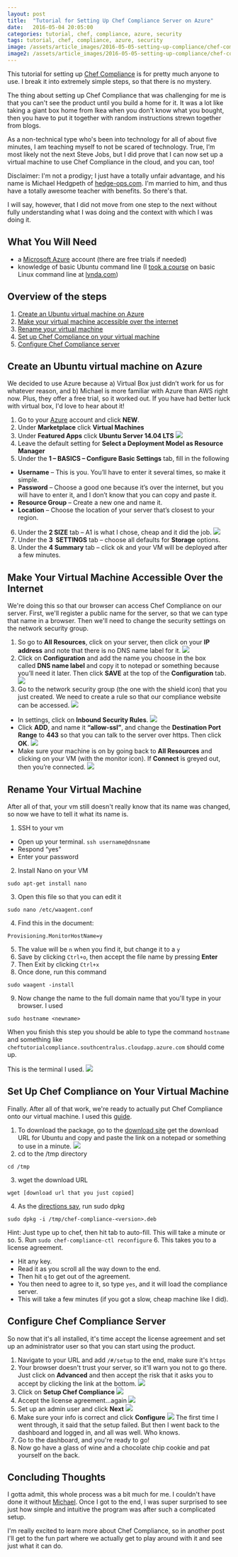 ```yaml
---
layout: post
title:  "Tutorial for Setting Up Chef Compliance Server on Azure"
date:   2016-05-04 20:05:00
categories: tutorial, chef, compliance, azure, security
tags: tutorial, chef, compliance, azure, security
image: /assets/article_images/2016-05-05-setting-up-compliance/chef-compliance.jpg
image2: /assets/article_images/2016-05-05-setting-up-compliance/chef-compliance-mobile.jpg
---
```

This tutorial for setting up [Chef Compliance](https://www.chef.io/compliance/) is for pretty much anyone to use. I break it into extremely simple steps, so that there is no mystery.

The thing about setting up Chef Compliance that was challenging for me is that you can't see the product until you build a home for it. It was a lot like taking a giant box home from Ikea when you don't know what you bought, then you have to put it together with random instructions strewn together from blogs.   
<!--more-->

As a non-technical type who's been into technology for all of about five minutes, I am teaching myself to not be scared of technology. True, I’m most likely not the next Steve Jobs, but I did prove that I can now set up a virtual machine to use Chef Compliance in the cloud, and you can, too! 

Disclaimer: I'm not a prodigy; I just have a totally unfair advantage, and his name is Michael Hedgpeth of [hedge-ops.com](http://hedge-ops.com). I'm married to him, and thus have a totally awesome teacher with benefits. So there's that. 

I will say, however, that I did not move from one step to the next without fully understanding what I was doing and the context with which I was doing it.

## What You Will Need

* a [Microsoft Azure](https://portal.azure.com) account (there are free trials if needed)
* knowledge of basic Ubuntu command line (I [took a course](https://www.lynda.com/Ubuntu-tutorials/Working-command-line/159637/179585-4.html) on basic Linux command line at [lynda.com](http://www.lynda.com))

## Overview of the steps
1. [Create an Ubuntu virtual machine on Azure](#create-an-ubuntu-virtual-machine-on-azure)
2. [Make your virtual machine accessible over the internet](#make-your-virtual-machine-accessible-over-the-internet)
3. [Rename your virtual machine](#rename-your-virtual-machine)
4. [Set up Chef Compliance on your virtual machine](#set-up-chef-compliance-on-your-virtual-machine)
5. [Configure Chef Compliance server](#configure-chef-compliance-server)

## Create an Ubuntu virtual machine on Azure
We decided to use Azure because a) Virtual Box just didn’t work for us for whatever reason, and b) Michael is more familiar with Azure than AWS right now. Plus, they offer a free trial, so it worked out. If you have had better luck with virtual box, I'd love to hear about it!

1. Go to your [Azure](https://portal.azure.com) account and click **NEW**.
2. Under **Marketplace** click **Virtual Machines**
3. Under **Featured Apps** click **Ubuntu Server 14.04 LTS**
![](/assets/article_images/2016-05-05-setting-up-compliance/02-ubuntu-server.png)
4. Leave the default setting for **Select a Deployment Model as Resource Manager**
5. Under the **1 – BASICS – Configure Basic Settings** tab, fill in the following
  * **Username** – This is you. You’ll have to enter it several times, so make it simple.
  * **Password** – Choose a good one because it’s over the internet, but you will have to enter it, and I don’t know that you can copy and paste it.
  * **Resource Group** – Create a new one and name it. 
  * **Location** – Choose the location of your server that’s closest to your region.
6. Under the **2 SIZE** tab – A1 is what I chose, cheap and it did the job.
![](/assets/article_images/2016-05-05-setting-up-compliance/03-create-vm.png)
7. Under the **3  SETTINGS** tab – choose all defaults for **Storage** options.
8. Under the **4 Summary** tab – click ok and your VM will be deployed after a few minutes.

## Make Your Virtual Machine Accessible Over the Internet
We're doing this so that our browser can access Chef Compliance on our server. First, we'll register a public name for the server, so that we can type that name in a browser. Then we'll need to change the security settings on the network security group. 

1.	So go to **All Resources**, click on your server, then click on your **IP address** and note that there is no DNS name label for it. 
![](/assets/article_images/2016-05-05-setting-up-compliance/05-changing-dns.png)
2. Click on **Configuration** and add the name you choose in the box called **DNS name label** and copy it to notepad or something because you’ll need it later. Then click **SAVE** at the top of the **Configuration** tab.
![](/assets/article_images/2016-05-05-setting-up-compliance/06-configuration.png)
3. Go to the network security group (the one with the shield icon) that you just created. We need to create a rule so that our compliance website can be accessed. 
![](/assets/article_images/2016-05-05-setting-up-compliance/07-inbound-security-rules.png)
  * In settings, click on **Inbound Security Rules**. 
  ![](/assets/article_images/2016-05-05-setting-up-compliance/08-inbound-security-rules.png)
  * Click **ADD**, and name it **“allow-ssl”**, and change the **Destination Port Range** to **443** so that you can talk to the server over https. Then click **OK**.
![](/assets/article_images/2016-05-05-setting-up-compliance/09-add-rule.png)
  * Make sure your machine is on by going back to **All Resources** and clicking on your VM (with the monitor icon). If **Connect** is greyed out, then you’re connected.
![](/assets/article_images/2016-05-05-setting-up-compliance/10-make-sure-vm-is-on.png)

## Rename Your Virtual Machine
After all of that, your vm still doesn't really know that its name was changed, so now we have to tell it what its name is. 

1. SSH to your vm
  * Open up your terminal. 
  ```ssh username@dnsname```
  * Respond “yes”
  * Enter your password

2. Install Nano on your VM 
```
sudo apt-get install nano
```
3. Open this file so that you can edit it
```
sudo nano /etc/waagent.conf
```
4. Find this in the document:
```
Provisioning.MonitorHostName=y
```
5. The value will be `n` when you find it, but change it to a `y`
6. Save by clicking `Ctrl+o`, then accept the file name by pressing **Enter**
7. Then Exit by clicking `Ctrl+x`
8. Once done, run this command
```
sudo waagent -install
```
9. Now change the name to the full domain name that you'll type in your browser. I used
```
sudo hostname <newname>
```
When you finish this step you should be able to type the command `hostname` and something like `cheftutorialcompliance.southcentralus.cloudapp.azure.com` should come up. 

This is the terminal I used.
![](/assets/article_images/2016-05-05-setting-up-compliance/11-ssh-to-vm.png)

## Set Up Chef Compliance on Your Virtual Machine
Finally. After all of that work, we're ready to actually put Chef Compliance onto our virtual machine. I used this [guide](https://docs.chef.io/install_compliance.html).

1. To download the package, go to the [download site](http://downloads.chef.io/compliance/) get the download URL for Ubuntu and copy and paste the link on a notepad or something to use in a minute.
![](/assets/article_images/2016-05-05-setting-up-compliance/01-compliance-download.png)
2. cd to the /tmp directory
```
cd /tmp
```
3. wget the download URL
```
wget [download url that you just copied]
```
4. As the [directions say](https://docs.chef.io/install_compliance.html), run sudo dpkg
```
sudo dpkg -i /tmp/chef-compliance-<version>.deb
```
Hint: Just type up to chef, then hit tab to auto-fill. 
This will take a minute or so.
5. Run `sudo chef-compliance-ctl reconfigure`
6. This takes you to a license agreement. 
  * Hit any key. 
  * Read it as you scroll all the way down to the end. 
  * Then hit `q` to get out of the agreement. 
  * You then need to agree to it, so type `yes`, and it will load the compliance server. 
  * This will take a few minutes (if you got a slow, cheap machine like I did).

## Configure Chef Compliance Server
So now that it's all installed, it's time accept the license agreement and set up an administrator user so that you can start using the product. 

1. Navigate to your URL and add `/#/setup` to the end, make sure it's `https`
2. Your browser doesn't trust your server, so it'll warn you not to go there. Just click on **Advanced** and then accept the risk that it asks you to accept by clicking the link at the bottom.
![](/assets/article_images/2016-05-05-setting-up-compliance/14-accept-risk.png)
3. Click on **Setup Chef Compliance**
![](/assets/article_images/2016-05-05-setting-up-compliance/12-chef-compliance-setup.png)
4. Accept the license agreement...again
![](/assets/article_images/2016-05-05-setting-up-compliance/15-pasted1.png)
5. Set up an admin user and click **Next**
![](/assets/article_images/2016-05-05-setting-up-compliance/16-pasted2.png)
6. Make sure your info is correct and click **Configure**
![](/assets/article_images/2016-05-05-setting-up-compliance/13-failed.png)
The first time I went through, it said that the setup failed. But then I went back to the dashboard and logged in, and all was well. Who knows.
7. Go to the dashboard, and you're ready to go!
8. Now go have a glass of wine and a chocolate chip cookie and pat yourself on the back. 

## Concluding Thoughts
I gotta admit, this whole process was a bit much for me. I couldn't have done it without [Michael](http://hedge-ops.com). Once I got to the end, I was super surprised to see just how simple and intuitive the program was after such a complicated setup. 

I'm really excited to learn more about Chef Compliance, so in another post I'll get to the fun part where we actually get to play around with it and see just what it can do. 